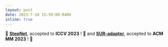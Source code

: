 ```yaml
---
layout: post
date: 2023-7-10 15:59:00-0400
inline: true
---
```


🥳 <strong>[StepNet](https://dedekinds.github.io/)</strong>,
 accepted to <b>ICCV 2023</b> ! 🚀 and <strong>[SUR-adapter](https://arxiv.org/abs/2305.05189)</strong>,
 accepted to <b>ACM MM 2023</b> ! 🚀
